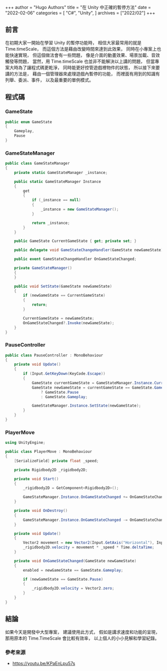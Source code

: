 +++
author = "Hugo Authors"
title = "在 Unity 中正確的暫停方法"
date = "2022-02-06"
categories = [
    "C#",
    "Unity",
]
archives = ["2022/02"]
+++

## 前言
在初期大家一開始在學習 Unity 的暫停功能時，
相信大家最常用的就是 Time.timeScale，
而這個方法是藉由改變時間來達到此效果，
同時在小專案上也能快速實現，
但這個做法會有一些問題，
像是介面的動畫效果、場景加載、音效觸發等問題，
當然，用 Time.timeScale 也並非不能解決以上講的問題，
但當專案大時為了讓程式碼更乾淨，
同時能更好控管遊戲裡物件的狀態，
所以接下來要講的方法是，
藉由一個管理器來處理遊戲內暫停的功能，
而裡面有用到的知識有列舉、委派、事件，
以及最重要的單例模式。

## 程式碼
### GameState
```C#
public enum GameState
{
    Gameplay,
    Pause
}
```

### GameStateManager
```C#
public class GameStateManager
{
    private static GameStateManager _instance;

    public static GameStateManager Instance
    {
        get
        {
            if (_instance == null)
            {
                _instance = new GameStateManager();
            }

            return _instance;
        }
    }

    public GameState CurrentGameState { get; private set; }

    public delegate void GameStateChangeHandler(GameState newGameState);

    public event GameStateChangeHandler OnGameStateChanged;

    private GameStateManager()
    {
    }

    public void SetState(GameState newGameState)
    {
        if (newGameState == CurrentGameState)
        {
            return;
        }

        CurrentGameState = newGameState;
        OnGameStateChanged?.Invoke(newGameState);
    }
}
```

### PauseController
```C#
public class PauseController : MonoBehaviour
{
    private void Update()
    {
        if (Input.GetKeyDown(KeyCode.Escape))
        {
            GameState currentGameState = GameStateManager.Instance.CurrentGameState;
            GameState newGameState = currentGameState == GameState.Gameplay
                ? GameState.Pause
                : GameState.Gameplay;

            GameStateManager.Instance.SetState(newGameState);
        }
    }
}
```

### PlayerMove
```C#
using UnityEngine;

public class PlayerMove : MonoBehaviour
{
    [SerializeField] private float _speed;

    private Rigidbody2D _rigidbody2D;

    private void Start()
    {
        _rigidbody2D = GetComponent<Rigidbody2D>();

        GameStateManager.Instance.OnGameStateChanged += OnGameStateChanged;
    }

    private void OnDestroy()
    {
        GameStateManager.Instance.OnGameStateChanged -= OnGameStateChanged;
    }

    private void Update()
    {
        Vector2 movement = new Vector2(Input.GetAxis("Horizontal"), Input.GetAxis("Vertical"));
        _rigidbody2D.velocity = movement * _speed * Time.deltaTime;
    }

    private void OnGameStateChanged(GameState newGameState)
    {
        enabled = newGameState == GameState.Gameplay;

        if (newGameState == GameState.Pause)
        {
            _rigidbody2D.velocity = Vector2.zero;
        }
    }
}
```

## 結論
如果今天是開發中大型專案，
建議使用此方式，
假如是講求速度和功能的呈現，
那用原本的 Time.TimeScale 會比較有效率，
以上個人的小小見解和學習紀錄。


### 參考來源
 - https://youtu.be/KPaEnLpu57s